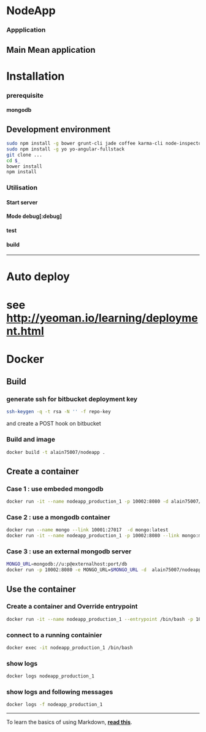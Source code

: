 # NodeApp
### Appplication
Main Mean application 
---

# Installation

### prerequisite
#### mongodb


## Development environment
```bash
sudo npm install -g bower grunt-cli jade coffee karma-cli node-inspector supervisor
sudo npm install -g yo yo-angular-fullstack
git clone ...
cd $_
bower install
npm install
```

###  Utilisation
#### Start server
#### Mode debug[:debug]
#### test
#### build

---

# Auto deploy
# see http://yeoman.io/learning/deployment.html

# Docker 

## Build

### generate ssh for bitbucket deployment key

```bash
ssh-keygen -q -t rsa -N '' -f repo-key
```

and create a POST hook on bitbucket


### Build and image

```bash
docker build -t alain75007/nodeapp .
```

## Create a container

### Case 1 :  use embeded mongodb 

```bash
docker run -it --name nodeapp_production_1 -p 10002:8080 -d alain75007/nodeapp
```

### Case 2 :  use a mongodb container

```bash
docker run --name mongo --link 10001:27017  -d mongo:latest  
docker run -it --name nodeapp_production_1 -p 10002:8080 --link mongo:mongo -e MONGO_URL=mongodb://mongo/nodeapp_production -d alain75007/nodeapp
```

### Case 3 : use an external  mongodb server

```bash
MONGO_URL=mongodb://u:p@externalhost:port/db
docker run -p 10002:8080 -e MONGO_URL=$MONGO_URL -d  alain75007/nodeapp
```


## Use the container

### Create a container and Override entrypoint

```bash
docker run -it --name nodeapp_production_1 --entrypoint /bin/bash -p 10002:8080 --link mongo:mongo -e MONGO_URL=mongodb://mongo/nodeapp_production alain75007/nodeapp
```

### connect to a running containier

```bash
docker exec -it nodeapp_production_1 /bin/bash
```

### show logs 

```bash
docker logs nodeapp_production_1
```


### show logs and following messages

```bash
docker logs -f nodeapp_production_1
```


---

To learn the basics of using Markdown, **[read this](http://daringfireball.net/projects/markdown/basics)**.


